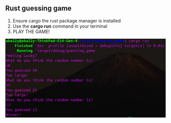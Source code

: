 ## Rust guessing game

1. Ensure cargo the rust package manager is installed
2. Use the **cargo run** command in your terminal
3. PLAY THE GAME!


![](game.png?raw=true)
